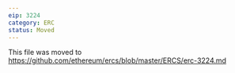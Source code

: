 ```yaml
---
eip: 3224
category: ERC
status: Moved
---
```


This file was moved to https://github.com/ethereum/ercs/blob/master/ERCS/erc-3224.md
